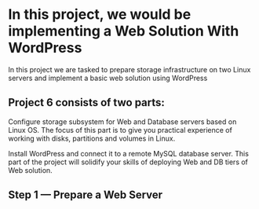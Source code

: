 <h1> In this project, we would be implementing a Web Solution With WordPress</h1>

<p>In this project we are tasked to prepare storage infrastructure on two Linux servers and implement a basic web solution using WordPress</p>

<h2>Project 6 consists of two parts:</h2>

<p>Configure storage subsystem for Web and Database servers based on Linux OS. The focus of this part is to give you practical experience of working with disks, partitions and volumes in Linux.</p>

<p>Install WordPress and connect it to a remote MySQL database server. This part of the project will solidify your skills of deploying Web and DB tiers of Web solution.</p>

<h2>Step 1 — Prepare a Web Server</h2>

